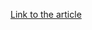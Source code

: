 [Link to the article](https://www.threatfabric.com/blogs/droppers-bypassing-android-13-restrictions)
